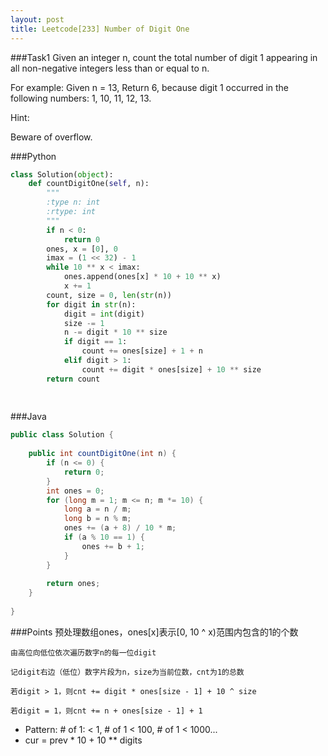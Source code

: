 ```yaml
---
layout: post
title: Leetcode[233] Number of Digit One
---
```

###Task1
Given an integer n, count the total number of digit 1 appearing in all non-negative integers less than or equal to n.

For example:
Given n = 13,
Return 6, because digit 1 occurred in the following numbers: 1, 10, 11, 12, 13.

Hint:

Beware of overflow.

###Python
```python
class Solution(object):
    def countDigitOne(self, n):
        """
        :type n: int
        :rtype: int
        """
        if n < 0:
            return 0
        ones, x = [0], 0
        imax = (1 << 32) - 1
        while 10 ** x < imax:
            ones.append(ones[x] * 10 + 10 ** x)
            x += 1
        count, size = 0, len(str(n))
        for digit in str(n):
            digit = int(digit)
            size -= 1
            n -= digit * 10 ** size
            if digit == 1:
                count += ones[size] + 1 + n
            elif digit > 1:
                count += digit * ones[size] + 10 ** size
        return count
        
        
```

###Java
```java
public class Solution {
    
    public int countDigitOne(int n) {
        if (n <= 0) {
            return 0;
        }
        int ones = 0;
        for (long m = 1; m <= n; m *= 10) {
            long a = n / m;
            long b = n % m;
            ones += (a + 8) / 10 * m;
            if (a % 10 == 1) {
                ones += b + 1;
            }
        }
        
        return ones;
    }
    
}
```

###Points
	预处理数组ones，ones[x]表示[0, 10 ^ x)范围内包含的1的个数
	
	由高位向低位依次遍历数字n的每一位digit
	
	记digit右边（低位）数字片段为n，size为当前位数，cnt为1的总数
	
	若digit > 1，则cnt += digit * ones[size - 1] + 10 ^ size
	
	若digit = 1，则cnt += n + ones[size - 1] + 1
	
* Pattern: # of 1: < 1, # of 1 < 100, # of 1 < 1000...
* cur = prev * 10 + 10 ** digits